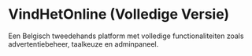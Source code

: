 # VindHetOnline (Volledige Versie)

Een Belgisch tweedehands platform met volledige functionaliteiten zoals advertentiebeheer, taalkeuze en adminpaneel.